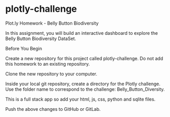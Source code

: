 # plotly-challenge

Plot.ly Homework - Belly Button Biodiversity

In this assignment, you will build an interactive dashboard to explore the Belly Button Biodiversity DataSet.

Before You Begin

Create a new repository for this project called plotly-challenge. Do not add this homework to an existing repository.

Clone the new repository to your computer.

Inside your local git repository, create a directory for the Plotly challenge. Use the folder name to correspond to the challenge: Belly_Button_Diversity.

This is a full stack app so add your html, js, css, python and sqlite files.

Push the above changes to GitHub or GitLab.
